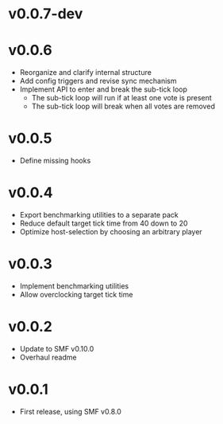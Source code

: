 # v0.0.7-dev

# v0.0.6
- Reorganize and clarify internal structure
- Add config triggers and revise sync mechanism
- Implement API to enter and break the sub-tick loop
    - The sub-tick loop will run if at least one vote is present
    - The sub-tick loop will break when all votes are removed

# v0.0.5
- Define missing hooks

# v0.0.4
- Export benchmarking utilities to a separate pack
- Reduce default target tick time from 40 down to 20
- Optimize host-selection by choosing an arbitrary player

# v0.0.3
- Implement benchmarking utilities
- Allow overclocking target tick time

# v0.0.2
- Update to SMF v0.10.0
- Overhaul readme

# v0.0.1
- First release, using SMF v0.8.0
